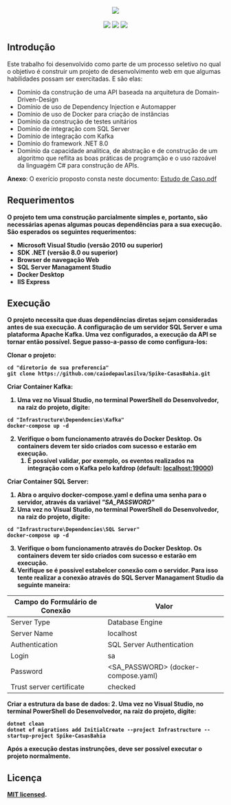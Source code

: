 <p align="center">  
  <img src="https://github.com/caiodepaulasilva/Prova-Deliver-IT/assets/36136627/dde0c669-e09b-45ae-a2ea-fcf15de8cc7b"/>
  <br><br>
  <img src="https://img.shields.io/badge/status-work%20in%20progress-red?style=for-the-badge"/>  
  <img src="https://img.shields.io/badge/.NET-5C2D91?style=for-the-badge&logo=.net&logoColor=white"/>  
  <img src="https://img.shields.io/badge/c%23-%23239120.svg?style=for-the-badge&logo=c-sharp&logoColor=white"/>    
</p>

## Introdução

Este trabalho foi desenvolvido como parte de um processo seletivo no qual o objetivo é construir um projeto de desenvolvimento web em que algumas habilidades possam ser exercitadas. E são elas:
- Domínio da construção de uma API baseada na arquitetura de Domain-Driven-Design
- Domínio de uso de Dependency Injection e Automapper
- Domínio de uso de Docker para criação de instâncias
- Domínio da construção de testes unitários
- Domínio de integração com SQL Server
- Domínio de integração com Kafka
- Domínio do framework .NET 8.0
- Domínio da capacidade analitica, de abstração e de construção de um algoritmo que reflita as boas práticas de programção e o uso razoável da linguagém C# para construção de APIs.

**Anexo**: O exerício proposto consta neste documento: [Estudo de Caso.pdf](https://github.com/caiodepaulasilva/Spike-CasasBahia/files/15151307/Estudo.de.Caso.pdf)
<br><b>


## Requerimentos
 O projeto tem uma construção parcialmente simples e, portanto, são necessárias apenas algumas poucas dependências para a sua execução. São esperados os seguintes requerimentos:

- Microsoft Visual Studio (versão 2010 ou superior)
- SDK .NET (versão 8.0 ou superior)
- Browser de navegação Web
- SQL Server Managament Studio
- Docker Desktop
- IIS Express

## Execução
O projeto necessita que duas dependências diretas sejam consideradas antes de sua execução. A configuração de um servidor **SQL Server** e uma plataforma **Apache Kafka**. Uma vez configurados, a execução da API se tornar então possível. Segue passo-a-passo de como configura-los:

**Clonar o projeto:**
```
cd "diretorio de sua preferencia"
git clone https://github.com/caiodepaulasilva/Spike-CasasBahia.git
```

**Criar Container Kafka:**
1. Uma vez no Visual Studio, no terminal PowerShell do Desenvolvedor, na raiz do projeto, digite:
```
cd "Infrastructure\Dependencies\Kafka"
docker-compose up -d
```
2. Verifique o bom funcionamento através do Docker Desktop. Os containers devem ter sido criados com sucesso e estarão em execução.
    1. É possível validar, por exemplo, os eventos realizados na integração com o Kafka pelo kafdrop (default: [localhost:19000](http://localhost:19000/))

**Criar Container SQL Server:**
1. Abra o arquivo docker-compose.yaml e defina uma senha para o servidor, através da variável *"SA_PASSWORD"*
2. Uma vez no Visual Studio, no terminal PowerShell do Desenvolvedor, na raiz do projeto, digite:
```
cd "Infrastructure\Dependencies\SQL Server"
docker-compose up -d
```
3. Verifique o bom funcionamento através do Docker Desktop. Os containers devem ter sido criados com sucesso e estarão em execução.
4. Verifique se é possível estabelcer conexão com o servidor. Para isso tente realizar a conexão através do SQL Server Managament Studio da seguinte maneira:

| Campo do Formulário de Conexão | Valor                               |
| ------------------------------ | ----------------------------------- |
| Server Type                    | Database Engine                     |
| Server Name                    | localhost                           |
| Authentication                 | SQL Server Authentication           |
| Login                          | sa                                  |
| Password                       | <SA_PASSWORD> (docker-compose.yaml) |
| Trust server certificate       | checked                             |

**Criar a estrutura da base de dados:**
2. Uma vez no Visual Studio, no terminal PowerShell do Desenvolvedor, na raiz do projeto, digite:
```
dotnet clean
dotnet ef migrations add InitialCreate --project Infrastructure --startup-project Spike-CasasBahia
```
Após a execução destas instrunções, deve ser possível executar o projeto normalmente.

## Licença

[MIT licensed](./LICENSE).

